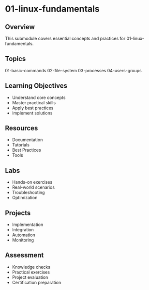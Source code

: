 # 01-linux-fundamentals

## Overview
This submodule covers essential concepts and practices for 01-linux-fundamentals.

## Topics
01-basic-commands
02-file-system
03-processes
04-users-groups

## Learning Objectives
- Understand core concepts
- Master practical skills
- Apply best practices
- Implement solutions

## Resources
- Documentation
- Tutorials
- Best Practices
- Tools

## Labs
- Hands-on exercises
- Real-world scenarios
- Troubleshooting
- Optimization

## Projects
- Implementation
- Integration
- Automation
- Monitoring

## Assessment
- Knowledge checks
- Practical exercises
- Project evaluation
- Certification preparation
